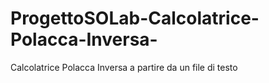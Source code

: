 # ProgettoSOLab-Calcolatrice-Polacca-Inversa-
Calcolatrice Polacca Inversa a partire da un file di testo
